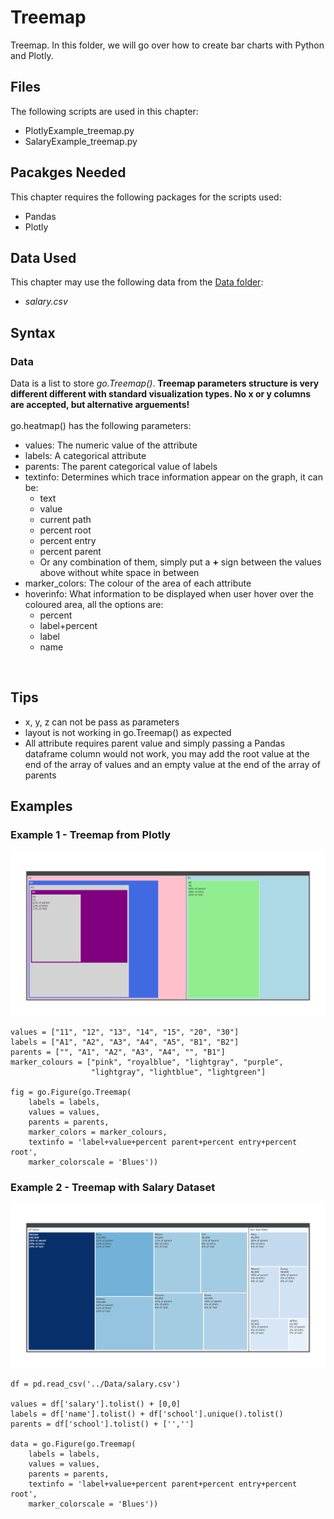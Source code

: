 # Treemap
Treemap. In this folder, we will go over how to create bar charts with Python and Plotly.

## Files
The following scripts are used in this chapter:
<ul>
	<li>PlotlyExample_treemap.py</li>
	<li>SalaryExample_treemap.py</li>
</ul>

## Pacakges Needed
This chapter requires the following packages for the scripts used:
<ul>
	<li>Pandas</li>
	<li>Plotly</li>
</ul>

## Data Used
This chapter may use the following data from the [Data folder](../Data):
<ul>
	<li><i>salary.csv</i></li>
</ul>

## Syntax
### Data
Data is a list to store <i>go.Treemap()</i>. <b>Treemap parameters structure is very different different with standard visualization types. No x or y columns are accepted, but alternative arguements!</b>
<br><br>
go.heatmap() has the following parameters:
<ul>
	<li>values: The numeric value of the attribute</li>
	<li>labels: A categorical attribute</li>
	<li>parents: The parent categorical value of labels</li>
	<li>textinfo: Determines which trace information appear on the graph, it can be:
		<ul>
			<li>text</li>
			<li>value</li>
			<li>current path</li>
			<li>percent root</li>
			<li>percent entry</li>
			<li>percent parent</li>
			<li>Or any combination of them, simply put a <b>+</b> sign between the values above without white space in between</li>
		</ul>
	</li>
	<li>marker_colors: The colour of the area of each attribute</li>
	<li>hoverinfo: What information to be displayed when user hover over the coloured area, all the options are:
		<ul>
			<li>percent</li>
			<li>label+percent</li>
			<li>label</li>
			<li>name</li>
		</ul></li>
</ul>
<br>


## Tips
<ul>
	<li>x, y, z can not be pass as parameters</li>
	<li>layout is not working in go.Treemap() as expected</li>
	<li>All attribute requires parent value and simply passing a Pandas dataframe column would not work, you may add the root value at the end of the array of values and an empty value at the end of the array of parents</li>
</ul>



## Examples
### Example 1 - Treemap from Plotly
<img src=plotly_treemap.png>

```
values = ["11", "12", "13", "14", "15", "20", "30"]
labels = ["A1", "A2", "A3", "A4", "A5", "B1", "B2"]
parents = ["", "A1", "A2", "A3", "A4", "", "B1"]
marker_colours = ["pink", "royalblue", "lightgray", "purple", 
                  "lightgray", "lightblue", "lightgreen"]

fig = go.Figure(go.Treemap(
    labels = labels,
    values = values,
    parents = parents,
    marker_colors = marker_colours,
    textinfo = 'label+value+percent parent+percent entry+percent root',
    marker_colorscale = 'Blues'))
```
### Example 2 - Treemap with Salary Dataset
<img src=salary_treemap.png>

```
df = pd.read_csv('../Data/salary.csv')

values = df['salary'].tolist() + [0,0]
labels = df['name'].tolist() + df['school'].unique().tolist()
parents = df['school'].tolist() + ['','']

data = go.Figure(go.Treemap(
    labels = labels,
    values = values,
    parents = parents,
    textinfo = 'label+value+percent parent+percent entry+percent root',
    marker_colorscale = 'Blues'))
```